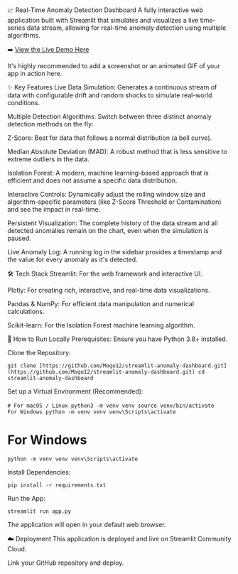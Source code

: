 📈 Real-Time Anomaly Detection Dashboard
A fully interactive web application built with Streamlit that simulates and visualizes a live time-series data stream, allowing for real-time anomaly detection using multiple algorithms.

➡️ [View the Live Demo Here](https://app-anomaly-dashboard-yxhdp6vafbuveg5rucbtrh.streamlit.app/)

It's highly recommended to add a screenshot or an animated GIF of your app in action here.

✨ Key Features
Live Data Simulation: Generates a continuous stream of data with configurable drift and random shocks to simulate real-world conditions.

Multiple Detection Algorithms: Switch between three distinct anomaly detection methods on the fly:

Z-Score: Best for data that follows a normal distribution (a bell curve).

Median Absolute Deviation (MAD): A robust method that is less sensitive to extreme outliers in the data.

Isolation Forest: A modern, machine learning-based approach that is efficient and does not assume a specific data distribution.

Interactive Controls: Dynamically adjust the rolling window size and algorithm-specific parameters (like Z-Score Threshold or Contamination) and see the impact in real-time.

Persistent Visualization: The complete history of the data stream and all detected anomalies remain on the chart, even when the simulation is paused.

Live Anomaly Log: A running log in the sidebar provides a timestamp and the value for every anomaly as it's detected.

🛠️ Tech Stack
Streamlit: For the web framework and interactive UI.

Plotly: For creating rich, interactive, and real-time data visualizations.

Pandas & NumPy: For efficient data manipulation and numerical calculations.

Scikit-learn: For the Isolation Forest machine learning algorithm.

🚀 How to Run Locally
Prerequisites: Ensure you have Python 3.8+ installed.

Clone the Repository:

``git clone [https://github.com/Moqo12/streamlit-anomaly-dashboard.git](https://github.com/Moqo12/streamlit-anomaly-dashboard.git)
cd streamlit-anomaly-dashboard``

Set up a Virtual Environment (Recommended):

``# For macOS / Linux
python3 -m venv venv
source venv/bin/activate 
``
``
For Windows
python -m venv venv
venv\Scripts\activate``



# For Windows
`` python -m venv venv
venv\Scripts\activate ``

Install Dependencies:

`` pip install -r requirements.txt ``

Run the App:

``streamlit run app.py``

The application will open in your default web browser.

☁️ Deployment
This application is deployed and live on Streamlit Community Cloud.

Link your GitHub repository and deploy.
